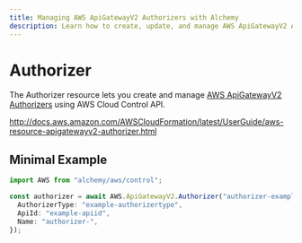 ```yaml
---
title: Managing AWS ApiGatewayV2 Authorizers with Alchemy
description: Learn how to create, update, and manage AWS ApiGatewayV2 Authorizers using Alchemy Cloud Control.
---
```


# Authorizer

The Authorizer resource lets you create and manage [AWS ApiGatewayV2 Authorizers](https://docs.aws.amazon.com/apigatewayv2/latest/userguide/) using AWS Cloud Control API.

http://docs.aws.amazon.com/AWSCloudFormation/latest/UserGuide/aws-resource-apigatewayv2-authorizer.html

## Minimal Example

```ts
import AWS from "alchemy/aws/control";

const authorizer = await AWS.ApiGatewayV2.Authorizer("authorizer-example", {
  AuthorizerType: "example-authorizertype",
  ApiId: "example-apiid",
  Name: "authorizer-",
});
```

